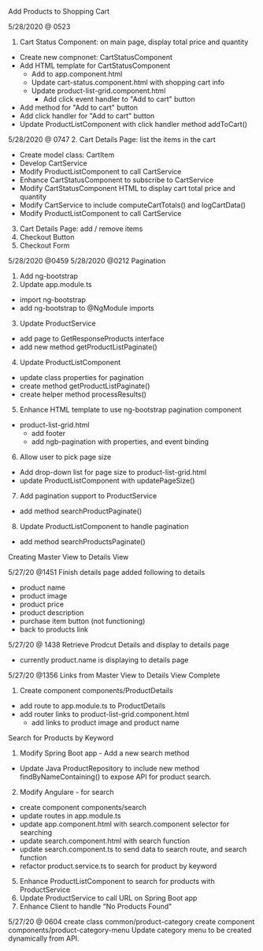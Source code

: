 Add Products to Shopping Cart

5/28/2020 @ 0523
1. Cart Status Component: on main page, display total price and quantity
  - Create new compnonet: CartStatusComponent
  - Add HTML template for CartStatusComponent
    - Add <app-cart-status /> to app.component.html
    - Update cart-status.component.html with shopping cart info
    - Update product-list-grid.component.html
      - Add click event handler to "Add to cart" button
   - Add method for "Add to cart" button 
  - Add click handler for "Add to cart" button
  - Update ProductListComponent with click handler method addToCart()

5/28/2020 @ 0747
2. Cart Details Page: list the items in the cart
  - Create model class: CartItem
  - Develop CartService
  - Modify ProductListComponent to call CartService
  - Enhance CartStatusComponent to subscribe to CartService
  - Modify CartStatusComponent HTML to display cart total price and quantity
  - Modify CartService to include computeCartTotals() and logCartData()
  - Modify ProductListComponent to call CartService

3. Cart Details Page: add / remove items
4. Checkout Button
5. Checkout Form


5/28/2020 @0459
5/28/2020 @0212
Pagination
1. Add ng-bootstrap
2. Update app.module.ts
  - import ng-bootstrap
  - add ng-bootstrap to @NgModule imports
3. Update ProductService
  - add page to GetResponseProducts interface
  - add new method getProductListPaginate()
4. Update ProductListComponent
  - update class properties for pagination
  - create method getProductListPaginate()
  - create helper method processResults()
5. Enhance HTML template to use ng-bootstrap pagination component
  - product-list-grid.html
    - add footer
    - add ngb-pagination with properties, and event binding
6. Allow user to pick page size
  - Add drop-down list for page size to product-list-grid.html
  - update ProductListComponent with updatePageSize()
7. Add pagination support to ProductService
  -  add method searchProductPaginate() 
8. Update ProductListComponent to handle pagination
  - add method searchProductsPaginate()

Creating Master View to Details View

5/27/20 @1451
Finish details page added following to details
  - product name
  - product image
  - product price
  - product description
  - purchase item button (not functioning)
  - back to products link

5/27/20 @ 1438
Retrieve Prodcut Details and display to details page
  - currently product.name is displaying to details page

5/27/20 @1356
Links from Master View to Details View Complete
1. Create component components/ProductDetails
  - add route to app.module.ts to ProductDetails
  - add router links to product-list-grid.component.html
    - add links to product image and product name



Search for Products by Keyword
1. Modify Spring Boot app - Add a new search method
  - Update Java ProductRepository to include new method findByNameContaining() to 
    expose API for product search. 
2. Modify Angulare - for search
  - create component components/search
  - update routes in app.module.ts
  - update app.component.html with search.component selector for searching
  - update search.component.html with search function
  - update search.component.ts to send data to search route, and search function
  - refactor product.service.ts to search for product by keyword
5. Enhance ProductListComponent to search for products with ProductService
6. Update ProductService to call URL on Spring Boot app
7. Enhance Client to handle "No Products Found"

5/27/20 @ 0604
create class common/product-category
create component components/product-category-menu
Update category menu to be created dynamically from
API. 
